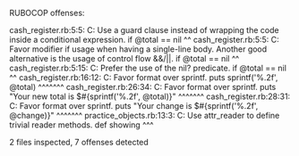 RUBOCOP offenses:

cash_register.rb:5:5: C: Use a guard clause instead of wrapping the code inside a conditional expression.
    if @total == nil
    ^^
cash_register.rb:5:5: C: Favor modifier if usage when having a single-line body. Another good alternative is the usage of control flow &&/||.
    if @total == nil
    ^^
cash_register.rb:5:15: C: Prefer the use of the nil? predicate.
    if @total == nil
              ^^
cash_register.rb:16:12: C: Favor format over sprintf.
      puts sprintf('%.2f', @total)
           ^^^^^^^
cash_register.rb:26:34: C: Favor format over sprintf.
      puts "Your new total is $#{sprintf('%.2f', @total)}"
                                 ^^^^^^^
cash_register.rb:28:31: C: Favor format over sprintf.
      puts "Your change is $#{sprintf('%.2f', @change)}"
                              ^^^^^^^
practice_objects.rb:13:3: C: Use attr_reader to define trivial reader methods.
  def showing
  ^^^

2 files inspected, 7 offenses detected

